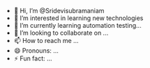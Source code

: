 - 👋 Hi, I’m @Sridevisubramaniam
- 👀 I’m interested in learning new technologies 
- 🌱 I’m currently learning automation testing...
- 💞️ I’m looking to collaborate on ...
- 📫 How to reach me ...
- 😄 Pronouns: ...
- ⚡ Fun fact: ...

<!---
Sridevisubramaniam/Sridevisubramaniam is a ✨ special ✨ repository because its `README.md` (this file) appears on your GitHub profile.
You can click the Preview link to take a look at your changes.
--->
